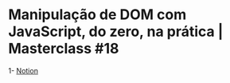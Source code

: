 # Manipulação de DOM com JavaScript, do zero, na prática | Masterclass #18

1- [Notion](https://www.notion.so/Masterclass-DOM-48ef7efae2ad4e0c8f9b462b675d2b0d)